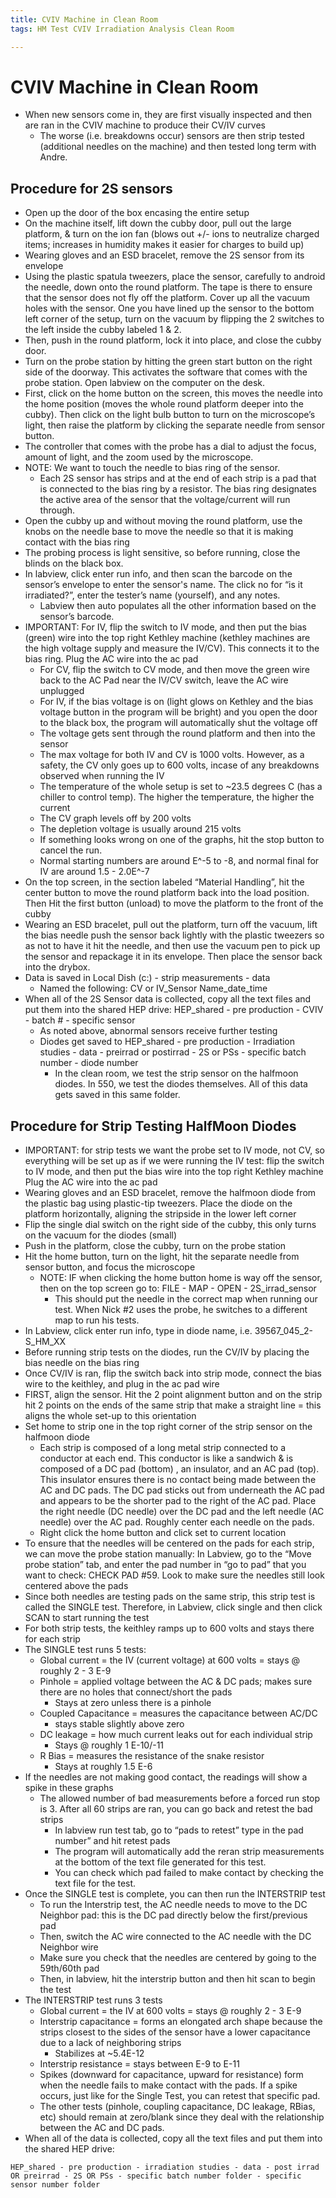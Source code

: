 ```yaml
---
title: CVIV Machine in Clean Room
tags: HM Test CVIV Irradiation Analysis Clean Room

---
```


# CVIV Machine in Clean Room

* When new sensors come in, they are first visually inspected and then are ran in the CVIV machine to produce their CV/IV curves 
    * The worse (i.e. breakdowns occur) sensors are then strip tested (additional needles on the machine) and then tested long term with Andre. 

## Procedure for 2S sensors

* Open up the door of the box encasing the entire setup
* On the machine itself, lift down the cubby door, pull out the large platform, & turn on the ion fan (blows out +/- ions to neutralize charged items; increases in humidity makes it easier for charges to build up)
* Wearing gloves and an ESD bracelet, remove the 2S sensor from its envelope 
* Using the plastic spatula tweezers, place the sensor, carefully to android the needle, down onto the round platform. The tape is there to ensure that the sensor does not fly off the platform. Cover up all the vacuum holes with the sensor. One you have lined up the sensor to the bottom left corner of the setup, turn on the vacuum by flipping the 2 switches to the left inside the cubby labeled 1 & 2.
* Then, push in the round platform, lock it into place, and close the cubby door.
* Turn on the probe station by hitting the green start button on the right side of the doorway. This activates the software that comes with the probe station. Open labview on the computer on the desk. 
* First, click on the home button on the screen, this moves the needle into the home position (moves the whole round platform deeper into the cubby). Then click on the light bulb button to turn on the microscope’s light, then raise the platform by clicking the separate needle from sensor button. 
* The controller that comes with the probe has a dial to adjust the focus, amount of light, and the zoom used by the microscope. 
* NOTE: We want to touch the needle to bias ring of the sensor.
    * Each 2S sensor has strips and at the end of each strip is a pad that is connected to the bias ring by a resistor. The bias ring designates the active area of the sensor that the voltage/current will run through.
* Open the cubby up and without moving the round platform, use the knobs on the needle base to move the needle so that it is making contact with the bias ring 
* The probing process is light sensitive, so before running, close the blinds on the black box.
* In labview, click enter run info, and then scan the barcode on the sensor’s envelope to enter the sensor's name. The click no for “is it irradiated?”, enter the tester’s name (yourself), and any notes.
    * Labview then auto populates all the other information based on the sensor’s barcode.
* IMPORTANT: For IV, flip the switch to IV mode, and then put the bias (green) wire into the top right Kethley machine (kethley machines are the high voltage supply and measure the IV/CV). This connects it to the bias ring. Plug the AC wire into the ac pad 
    * For CV, flip the switch to CV mode, and then move the green wire back to the AC Pad near the IV/CV switch, leave the AC wire unplugged
    * For IV, if the bias voltage is on (light glows on Kethley and the bias voltage button in the program will be bright) and you open the door to the black box, the program will automatically shut the voltage off
    * The voltage gets sent through the round platform and then into the sensor
    * The max voltage for both IV and CV is 1000 volts. However, as a safety, the CV only goes up to 600 volts, incase of any breakdowns observed when running the IV
    * The temperature of the whole setup is set to ~23.5 degrees C (has a chiller to control temp). The higher the temperature, the higher the current
    * The CV graph levels off by 200 volts
    * The depletion voltage is usually around 215 volts
    * If something looks wrong on one of the graphs, hit the stop button to cancel the run. 
    * Normal starting numbers are around E^-5 to -8, and normal final for IV are around 1.5 - 2.0E^-7 
* On the top screen, in the section labeled “Material Handling”, hit the center button to move the round platform back into the load position. Then Hit the first button (unload) to move the platform to the front of the cubby
* Wearing an ESD bracelet, pull out the platform, turn off the vacuum, lift the bias needle push the sensor back lightly with the plastic tweezers so as not to have it hit the needle, and then use the vacuum pen to pick up the sensor and repackage it in its envelope. Then place the sensor back into the drybox. 
* Data is saved in Local Dish (c:) - strip measurements - data
    * Named the following: CV or IV_Sensor Name_date_time
* When all of the 2S Sensor data is collected, copy all the text files and put them into the shared HEP drive: HEP_shared - pre production - CVIV - batch # - specific sensor
    * As noted above, abnormal sensors receive further testing
    * Diodes get saved to HEP_shared - pre production - Irradiation studies - data - preirrad or postirrad - 2S or PSs - specific batch number - diode number
        * In the clean room, we test the strip sensor on the halfmoon diodes. In 550, we test the diodes themselves. All of this data gets saved in this same folder.

## Procedure for Strip Testing HalfMoon Diodes

* IMPORTANT: for strip tests we want the probe set to IV mode, not CV, so everything will be set up as if we were running the IV test: flip the switch to IV mode, and then put the bias wire into the top right Kethley machine Plug the AC wire into the ac pad 
* Wearing gloves and an ESD bracelet, remove the halfmoon diode from the plastic bag using plastic-tip tweezers. Place the diode on the platform horizontally, aligning the stripside in the lower left corner
* Flip the single dial switch on the right side of the cubby, this only turns on the vacuum for the diodes (small)
* Push in the platform, close the cubby, turn on the probe station
* Hit the home button, turn on the light, hit the separate needle from sensor button, and focus the microscope
    * NOTE: IF when clicking the home button home is way off the sensor, then on the top screen go to: FILE - MAP - OPEN - 2S_irrad_sensor 
        * This should put the needle in the correct map when running our test. When Nick #2 uses the probe, he switches to a different map to run his tests.
* In Labview, click enter run info, type in diode name, i.e. 39567_045_2-S_HM_XX
* Before running strip tests on the diodes, run the CV/IV by placing the bias needle on the bias ring 
* Once CV/IV is ran, flip the switch back into strip mode, connect the bias wire to the keithley, and plug in the ac pad wire
* FIRST, align the sensor. Hit the 2 point alignment button and on the strip hit 2 points on the ends of the same strip that make a straight line = this aligns the whole set-up to this orientation
* Set home to strip one in the top right corner of the strip sensor on the halfmoon diode
    * Each strip is composed of a long metal strip connected to a conductor at each end. This conductor is like a sandwich & is composed of a DC pad (bottom) , an insulator, and an AC pad (top). This insulator ensures there is no contact being made between the AC and DC pads. The DC pad sticks out from underneath the AC pad and appears to be the shorter pad to the right of the AC pad. Place the right needle (DC needle) over the DC pad and the left needle (AC needle) over the AC pad. Roughly center each needle on the pads. 
    * Right click the home button and click set to current location 
* To ensure that the needles will be centered on the pads for each strip, we can move the probe station manually: In Labview, go to the “Move probe station” tab, and enter the pad number in “go to pad” that you want to check: CHECK PAD #59. Look to make sure the needles still look centered above the pads
* Since both needles are testing pads on the same strip, this strip test is called the SINGLE test. Therefore, in Labview, click single and then click SCAN to start running the test 
* For both strip tests, the keithley ramps up to 600 volts and stays there for each strip
* The SINGLE test runs 5 tests: 
    * Global current = the IV (current voltage) at 600 volts = stays @ roughly 2 - 3 E-9
    * Pinhole = applied voltage between the AC & DC pads; makes sure there are no holes that connect/short the pads
        * Stays at zero unless there is a pinhole 
    * Coupled Capacitance = measures the capacitance between AC/DC 
        * stays stable slightly above zero
    * DC leakage = how much current leaks out for each individual strip 
        * Stays @  roughly 1 E-10/-11
    * R Bias = measures the resistance of the snake resistor
        * Stays at roughly 1.5 E-6
* If the needles are not making good contact, the readings will show a spike in these graphs
    * The allowed number of bad measurements before a forced run stop is 3. After all 60 strips are ran, you can go back and retest the bad strips
        * In labview run test tab, go to “pads to retest” type in the pad number” and hit retest pads
        * The program will automatically add the reran strip measurements at the bottom of the text file generated for this test. 
        * You can check which pad failed to make contact by checking the text file for the test.
* Once the SINGLE test is complete, you can then run the INTERSTRIP test
    * To run the Interstrip test, the AC needle needs to move to the DC Neighbor pad: this is the DC pad directly below the first/previous pad
    * Then, switch the AC wire connected to the AC needle with the DC Neighbor wire 
    * Make sure you check that the needles are centered by going to the 59th/60th pad 
    * Then, in labview, hit the interstrip button and then hit scan to begin the test
* The INTERSTRIP test runs 3 tests 
    * Global current = the IV at 600 volts = stays @ roughly 2 - 3 E-9
    * Interstrip capacitance = forms an elongated arch shape because the strips closest to the sides of the sensor have a lower capacitance due to a lack of neighboring strips 
        * Stabilizes at ~5.4E-12
    * Interstrip resistance = stays between E-9 to E-11
    * Spikes (downward for capacitance, upward for resistance) form when the needle fails to make contact with the pads. If a spike occurs, just like for the Single Test, you can retest that specific pad. 
    * The other tests (pinhole, coupling capacitance, DC leakage, RBias, etc) should remain at zero/blank since they deal with the relationship between the AC and DC pads.
* When all of the data is collected, copy all the text files and put them into the shared HEP drive: 

`HEP_shared - pre production - irradiation studies - data - post irrad OR preirrad - 2S OR PSs - specific batch number folder - specific sensor number folder` 